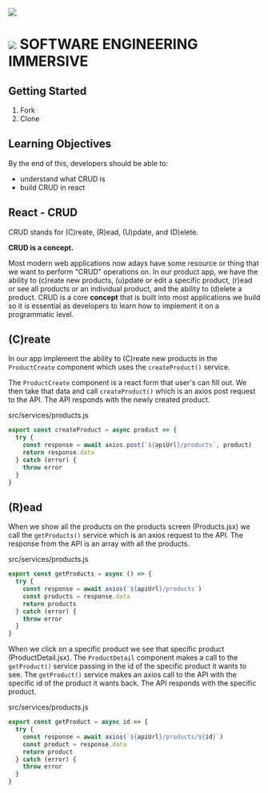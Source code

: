 ![](https://git.generalassemb.ly/bruno/assets/blob/master/products-localStorage.gif)

# ![](https://ga-dash.s3.amazonaws.com/production/assets/logo-9f88ae6c9c3871690e33280fcf557f33.png) SOFTWARE ENGINEERING IMMERSIVE

## Getting Started

1. Fork
2. Clone

## Learning Objectives

By the end of this, developers should be able to:

- understand what CRUD is
- build CRUD in react

## React - CRUD

CRUD stands for (C)reate, (R)ead, (U)pdate, and (D)elete. 

**CRUD is a concept.**

Most modern web applications now adays have some resource or thing that we want to perform "CRUD" operations on. In our product app, we have the ability to (c)reate new products, (u)pdate or edit a specific product, (r)ead or see all products or an individual product, and the ability to (d)elete a product. CRUD is a core **concept** that is built into most applications we build so it is essential as developers to learn how to implement it on a programmatic level.

## (C)reate

In our app implement the ability to (C)reate new products in the `ProductCreate` component which uses the `createProduct()` service.

The `ProductCreate` component is a react form that user's can fill out. We then take that data and call `createProduct()` which is an axios post request to the API. The API responds with the newly created product.


src/services/products.js
```js
export const createProduct = async product => {
  try {
    const response = await axios.post(`${apiUrl}/products`, product)
    return response.data
  } catch (error) {
    throw error
  }
}
```

## (R)ead

When we show all the products on the products screen (Products.jsx) we call the `getProducts()` service which is an axios request to the API. The response from the API is an array with all the products.

src/services/products.js
```js
export const getProducts = async () => {
  try {
    const response = await axios(`${apiUrl}/products`)
    const products = response.data
    return products
  } catch (error) {
    throw error
  }
}
```

When we click on a specific product we see that specific product (ProductDetail.jsx). The `ProductDetail` component makes a call to the `getProduct()` service passing in the id of the specific product it wants to see. The `getProduct()` service makes an axios call to the API with the specific id of the product it wants back. The API responds with the specific product.

src/services/products.js
```js
export const getProduct = async id => {
  try {
    const response = await axios(`${apiUrl}/products/${id}`)
    const product = response.data
    return product
  } catch (error) {
    throw error
  }
}
```
